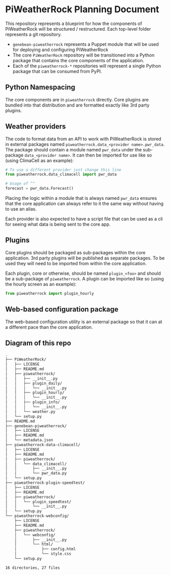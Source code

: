 # PiWeatherRock Planning Document

This repository represents a blueprint for how the components of PiWeatherRock
will be structured / restructured. Each top-level folder represents a git
repository.

* `genebean-piweatherrock` represents a Puppet module that will be used for
  deploying and configuring PiWeatherRock
* The core `PiWeatherRock` repository will be transitioned into a Python package
  that contains the core components of the application.
* Each of the `piweatherrock-*` repositories will represent a single Python
  package that can be consumed from PyPI.

## Python Namespacing

The core components are in `piweatherrock` directly. Core plugins are bundled
into that distribution and are formatted exactly like 3rd party plugins.

## Weather providers

The code to format data from an API to work with PiWeatherRock is stored in
external packages named `piweatherrock.data_<provider name>.pwr_data`. The
package should contain a module named `pwr_data` under the sub-package
`data_<provider name>`. It can then be imported for use like so (using
ClimaCell as an example):

```python
# To use a different provider just change this line
from piweatherrock.data_climacell import pwr_data

# Usage of ^^
forecast = pwr_data.Forecast()
```

Placing the logic within a module that is always named `pwr_data` ensures that
the core application can always refer to it the same way without having to use
an alias.

Each provider is also expected to have a script file that can be used as a cli
for seeing what data is being sent to the core app.

## Plugins

Core plugins should be packaged as sub-packages within the core application.
3rd party plugins will be published as separate packages. To be used they
will need to be imported from within the core application.

Each plugin, core or otherwise, should be named `plugin_<foo>` and should be
a sub-package of `piweatherrock`. A plugin can be imported like so (using the
hourly screen as an example):

```python
from piweatherrock import plugin_hourly
```

## Web-based configuration package

The web-based configuration utility is an external package so that it can
at a different pace than the core application.

## Diagram of this repo

```bash
.
├── PiWeatherRock/
│   ├── LICENSE
│   ├── README.md
│   ├── piweatherrock/
│   │   ├── __init__.py
│   │   ├── plugin_daily/
│   │   │   └── __init__.py
│   │   ├── plugin_hourly/
│   │   │   └── __init__.py
│   │   ├── plugin_info/
│   │   │   └── __init__.py
│   │   └── weather.py
│   └── setup.py
├── README.md
├── genebean-piweatherrock/
│   ├── LICENSE
│   ├── README.md
│   └── metadata.json
├── piweatherrock-data-climacell/
│   ├── LICENSE
│   ├── README.md
│   ├── piweatherrock/
│   │   └── data_climacell/
│   │       ├── __init__.py
│   │       └── pwr_data.py
│   └── setup.py
├── piweatherrock-plugin-speedtest/
│   ├── LICENSE
│   ├── README.md
│   ├── piweatherrock/
│   │   └── plugin_speedtest/
│   │       └── __init__.py
│   └── setup.py
└── piweatherrock-webconfig/
    ├── LICENSE
    ├── README.md
    ├── piweatherrock/
    │   └── webconfig/
    │       ├── __init__.py
    │       └── html/
    │           ├── config.html
    │           └── style.css
    └── setup.py

16 directories, 27 files
```

